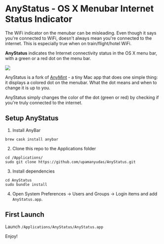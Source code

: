 # AnyStatus - OS X Menubar Internet Status Indicator
The WiFi indicator on the menubar can be misleading. Even though it says you're connected to WiFi, doesn't always mean you're connected to the internet. This is especially true when on train/flight/hotel WiFi.

**AnyStatus** indicates the Internet connectivity status in the OS X menu bar, with a green or a red dot on the menu bar.

![](https://github.com/ajot/menubar-wifi-status/blob/master/assets/demo.gif)

AnyStatus is a fork of [AnyMint](https://github.com/ajot/menubar-wifi-status/) - a tiny Mac app that does one simple thing: it displays a colored dot on the menubar. What the dot means and when to change it is up to you.

AnyStatus simply changes the color of the dot (green or red) by checking if you're truly connected to the internet.

## Setup AnyStatus

1. Install AnyBar
```
brew cask install anybar
```

2. Clone this repo to the Applications folder
```
cd /Applications/
sudo git clone https://github.com/upamanyudas/AnyStatus.git
```

3. Install dependencies
```
cd AnyStatus
sudo bundle install
```

4. Open System Preferences → Users and Groups → Login items and add  `AnyStatus.app`.

## First Launch
Launch `/Applications/AnyStatus/AnyStatus.app`

Enjoy!
